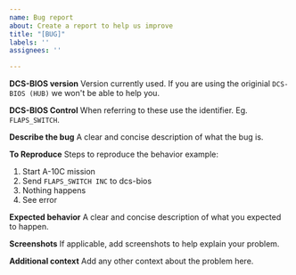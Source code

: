 ```yaml
---
name: Bug report
about: Create a report to help us improve
title: "[BUG]"
labels: ''
assignees: ''

---
```


**DCS-BIOS version**
Version currently used. If you are using the originial ```DCS-BIOS (HUB)``` we won't be able to help you.

**DCS-BIOS Control**
When referring to these use the identifier. Eg. ```FLAPS_SWITCH```.

**Describe the bug**
A clear and concise description of what the bug is.

**To Reproduce**
Steps to reproduce the behavior example:
1. Start A-10C mission
2. Send ```FLAPS_SWITCH INC``` to dcs-bios
3. Nothing happens
4. See error

**Expected behavior**
A clear and concise description of what you expected to happen.

**Screenshots**
If applicable, add screenshots to help explain your problem.

**Additional context**
Add any other context about the problem here.
